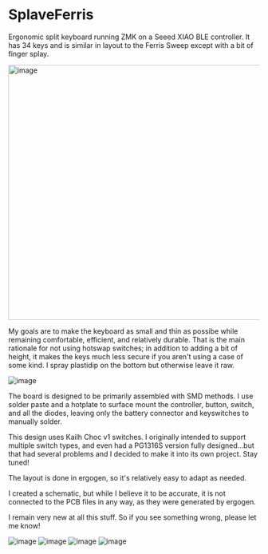 # SplaveFerris
Ergonomic split keyboard running ZMK on a Seeed XIAO BLE controller. It has 34 keys and is similar in layout to the Ferris Sweep except with a bit of finger splay.

<img width="511" alt="image" src="https://github.com/user-attachments/assets/c75b4add-ea47-46eb-b4f4-95c860c0fa42" />

My goals are to make the keyboard as small and thin as possibe while remaining comfortable, efficient, and relatively durable. That is the main rationale for not using hotswap switches; in addition to adding a bit of height, it makes the keys much less secure if you aren't using a case of some kind. I spray plastidip on the bottom but otherwise leave it raw.

![image](https://github.com/user-attachments/assets/06e29c12-97c8-4d2d-8020-6c3b89b0eeaf)

The board is designed to be primarily assembled with SMD methods. I use solder paste and a hotplate to surface mount the controller, button, switch, and all the diodes, leaving only the battery connector and keyswitches to manually solder.

This design uses Kailh Choc v1 switches. I originally intended to support multiple switch types, and even had a PG1316S version fully designed...but that had several problems and I decided to make it into its own project. Stay tuned!

The layout is done in ergogen, so it's relatively easy to adapt as needed.

I created a schematic, but while I believe it to be accurate, it is not connected to the PCB files in any way, as they were generated by ergogen.

I remain very new at all this stuff. So if you see something wrong, please let me know!


![image](https://github.com/user-attachments/assets/ee56e8e9-69ba-4faa-8a37-de3726d6ddba)
![image](https://github.com/user-attachments/assets/650c5116-e21a-479f-8ef4-50594794c6ef)
![image](https://github.com/user-attachments/assets/d6cf0c0a-8ccd-4f6f-9366-68c9e491f527)
![image](https://github.com/user-attachments/assets/e7134396-5d8f-468d-b41e-e40147e1f4cf)


